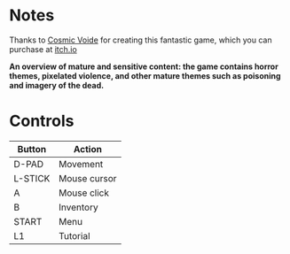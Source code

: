 # Notes

Thanks to [Cosmic Voide](https://cosmicvoid.itch.io) for creating this fantastic game, which you can purchase at [itch.io](https://cosmicvoid.itch.io)

**An overview of mature and sensitive content: the game contains horror themes, pixelated violence, and other mature themes such as poisoning and imagery of the dead.**

# Controls

| Button  | Action       |
| ------- | ------------ |
| D-PAD   | Movement     |
| L-STICK | Mouse cursor |
| A       | Mouse click  |
| B       | Inventory    |
| START   | Menu         |
| L1      | Tutorial     |
